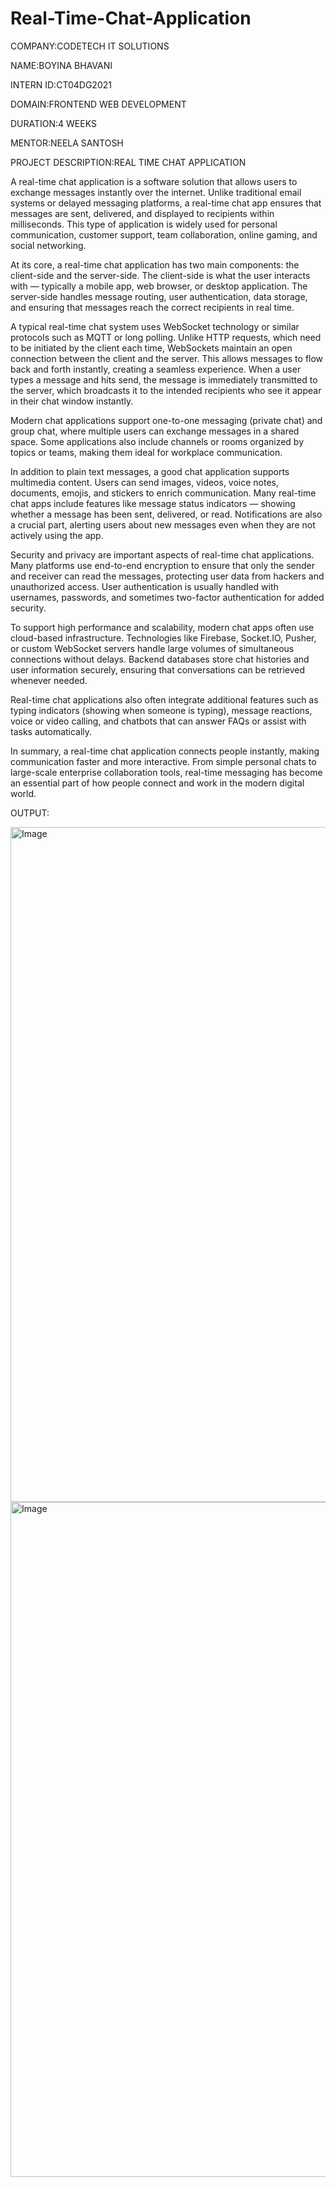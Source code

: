 # Real-Time-Chat-Application
COMPANY:CODETECH IT SOLUTIONS

NAME:BOYINA BHAVANI

INTERN ID:CT04DG2021

DOMAIN:FRONTEND WEB DEVELOPMENT

DURATION:4 WEEKS

MENTOR:NEELA SANTOSH

PROJECT DESCRIPTION:REAL TIME CHAT APPLICATION

A real-time chat application is a software solution that allows users to exchange messages instantly over the internet. Unlike traditional email systems or delayed messaging platforms, a real-time chat app ensures that messages are sent, delivered, and displayed to recipients within milliseconds. This type of application is widely used for personal communication, customer support, team collaboration, online gaming, and social networking.

At its core, a real-time chat application has two main components: the client-side and the server-side. The client-side is what the user interacts with — typically a mobile app, web browser, or desktop application. The server-side handles message routing, user authentication, data storage, and ensuring that messages reach the correct recipients in real time.

A typical real-time chat system uses WebSocket technology or similar protocols such as MQTT or long polling. Unlike HTTP requests, which need to be initiated by the client each time, WebSockets maintain an open connection between the client and the server. This allows messages to flow back and forth instantly, creating a seamless experience. When a user types a message and hits send, the message is immediately transmitted to the server, which broadcasts it to the intended recipients who see it appear in their chat window instantly.

Modern chat applications support one-to-one messaging (private chat) and group chat, where multiple users can exchange messages in a shared space. Some applications also include channels or rooms organized by topics or teams, making them ideal for workplace communication.

In addition to plain text messages, a good chat application supports multimedia content. Users can send images, videos, voice notes, documents, emojis, and stickers to enrich communication. Many real-time chat apps include features like message status indicators — showing whether a message has been sent, delivered, or read. Notifications are also a crucial part, alerting users about new messages even when they are not actively using the app.

Security and privacy are important aspects of real-time chat applications. Many platforms use end-to-end encryption to ensure that only the sender and receiver can read the messages, protecting user data from hackers and unauthorized access. User authentication is usually handled with usernames, passwords, and sometimes two-factor authentication for added security.

To support high performance and scalability, modern chat apps often use cloud-based infrastructure. Technologies like Firebase, Socket.IO, Pusher, or custom WebSocket servers handle large volumes of simultaneous connections without delays. Backend databases store chat histories and user information securely, ensuring that conversations can be retrieved whenever needed.

Real-time chat applications also often integrate additional features such as typing indicators (showing when someone is typing), message reactions, voice or video calling, and chatbots that can answer FAQs or assist with tasks automatically.

In summary, a real-time chat application connects people instantly, making communication faster and more interactive. From simple personal chats to large-scale enterprise collaboration tools, real-time messaging has become an essential part of how people connect and work in the modern digital world.

OUTPUT:

<img width="1920" height="1080" alt="Image" src="https://github.com/user-attachments/assets/a79ad7b1-6d33-4b51-9507-87c8d0a84420" />

<img width="1920" height="1080" alt="Image" src="https://github.com/user-attachments/assets/0776b10f-9695-4e4f-9ee8-94cd81101974" />

